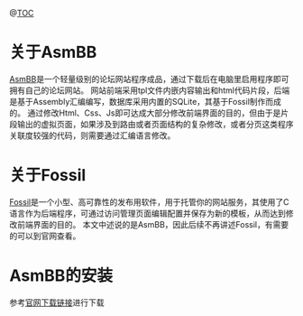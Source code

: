 @[TOC](AsmBB介绍——一个轻量级的论坛网站程序成品)

# 关于AsmBB

[AsmBB](https://asmbb.org/)是一个轻量级别的论坛网站程序成品，通过下载后在电脑里启用程序即可拥有自己的论坛网站。
网站前端采用tpl文件内嵌内容输出和html代码片段，后端是基于Assembly汇编编写，数据库采用内置的SQLite，其基于Fossil制作而成的。
通过修改Html、Css、Js即可达成大部分修改前端界面的目的，但由于是片段输出的虚拟页面，如果涉及到路由或者页面结构的复杂修改，或者分页这类程序关联度较强的代码，则需要通过汇编语言修改。

# 关于Fossil

[Fossil](https://fossil-scm.org/)是一个小型、高可靠性的发布用软件，用于托管你的网站服务，其使用了C语言作为后端程序，可通过访问管理页面编辑配置并保存为新的模板，从而达到修改前端界面的目的。
本文中述说的是AsmBB，因此后续不再讲述Fossil，有需要的可以到官网查看。

# AsmBB的安装

参考[官网下载链接](https://asm32.info/fossil/asmbb/index)进行下载
